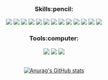 <div>
  <h3 align="center">Skills:pencil:</h3>
  <div align="center">
    <img src="https://img.shields.io/badge/React.js-61DAFB?style=flat-square&logo=react&logoColor=black"> 
    <img src="https://img.shields.io/badge/Vue.js-4FC08D?style=flat-square&logo=vue.js&logoColor=black"/>
    <img src="https://img.shields.io/badge/TypeScript-3178C6?logo=TypeScript&logoColor=FFF&style=flat-square"/>
    <img src="https://img.shields.io/badge/JavaScript-F7DF1E?style=flat-square&logo=JavaScript&logoColor=black"/>
    <img src="https://img.shields.io/badge/Scss-CC6699?style=flat-square&logo=Sass&logoColor=white"/> 
    <img src="https://img.shields.io/badge/HTML5-E34F26?style=flat-square&logo=HTML5&logoColor=white"/> 
    <img src="https://img.shields.io/badge/CSS3-1572B6?style=flat-square&logo=CSS3&logoColor=white"/> 
    <img src="https://img.shields.io/badge/PWA-5A0FC8?style=flat-square&logo=PWA&logoColor=white"/>
    <img src="https://img.shields.io/badge/Lighthouse-F44B21?style=flat-square&logo=Lighthouse&logoColor=white"/>
    <img src="https://img.shields.io/badge/Python-3776AB?style=flat-square&logo=Python&logoColor=white"/>
    <img src="https://img.shields.io/badge/FastAPI-009688?style=flat-square&logo=FastAPI&logoColor=white"/>
    <img src="https://img.shields.io/badge/Django-092E20?style=flat-square&logo=Django&logoColor=white"/> 
    <img src="https://img.shields.io/badge/SQLite-003B57?style=flat-square&logo=SQLite&logoColor=white"/> 
  </div>
</div>

<div>
  <h3 align="center">Tools:computer:</h3>
  <div align="center">
    <img src="https://img.shields.io/badge/VisualStudioCode-007ACC?style=flat-square&logo=VisualStudioCode&logoColor=white"/>
    <img src="https://img.shields.io/badge/PyCharm-C3FC23?style=flat-square&logo=PyCharm&logoColor=black"/>
    <img src="https://img.shields.io/badge/Figma-F24E1E?style=flat-square&logo=Figma&logoColor=white"/>
  </div>
</div>


<div align="center">
  <br />
  
  [![Anurag's GitHub stats](https://github-readme-stats.vercel.app/api?username=tevem1207&show_icons=true)](https://github.com/tevem1207/github-readme-stats)
</div>
